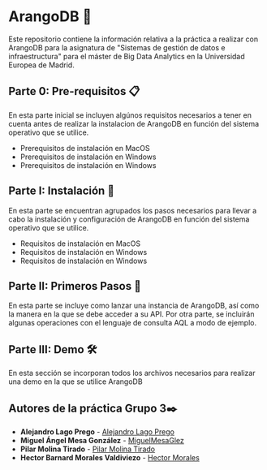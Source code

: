 # ArangoDB 🥑
Este repositorio contiene la información relativa a la práctica a realizar con ArangoDB para la asignatura de "Sistemas de gestión de datos e infraestructura" para el máster de Big Data Analytics en la Universidad Europea de Madrid. 

  
## Parte 0: Pre-requisitos 📋
En esta parte inicial se incluyen algúnos requisitos necesarios a tener en cuenta antes de realizar la instalacion de ArangoDB en función del sistema operativo que se utilice.
  - Prerequisitos de instalación en MacOS 
  - Prerequisitos de instalación en Windows
  - Prerequisitos de instalación en Windows

## Parte I: Instalación 🔧
En esta parte se encuentran agrupados los pasos necesarios para llevar a cabo la instalación y configuración de ArangoDB en función del sistema operativo que se utilice.
  - Requisitos de instalación en MacOS 
  - Requisitos de instalación en Windows
  - Requisitos de instalación en Windows
  
## Parte II: Primeros Pasos 🚀
En esta parte se incluye como lanzar una instancia de ArangoDB, así como la manera en la que se debe acceder a su API. Por otra parte, se incluirán algunas operaciones con el lenguaje de consulta AQL a modo de ejemplo.

## Parte III: Demo 🛠️
En esta sección se incorporan todos los archivos necesarios para realizar una demo en la que se utilice ArangoDB

## Autores de la práctica Grupo 3✒️
* **Alejandro Lago Prego** - [Alejandro Lago Prego](https://github.com/elKobe)
* **Miguel Ángel Mesa González** - [MiguelMesaGlez](https://github.com/MiguelMesaGlez)
* **Pilar Molina Tirado** - [Pilar Molina Tirado](https://github.com/piilimolina)
* **Hector Barnard  Morales Valdiviezo** - [Hector Morales](https://github.com/21819966)
